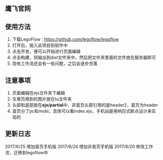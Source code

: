 ## 鹰飞官网

## 使用方法
1. 下载LegoFlow : https://github.com/legoflow/legoflow
2. 打开后，拖入此项目到软件中
3. 点击开发，便可以开始进行页面编辑
4. 点击构建，则输出到dist文件夹中，然后把文件夹里面的文件放在服务器即可
5. 现有工作流还会有一些问题，之后会逐步完善

## 注意事项
1. 页面编辑在ejs文件夹下编辑
2. 文章页用到的图片放在tu文件夹
3. 头部和底部放在**ejs/partial**中，非首页头部引用的是header2，首页为header
4. 首页分了pc和mobi，具体可以看index.ejs，手机站是用响应式断点设计来实现的

## 更新日志

2017/6/25 增加首页手机版
2017/6/24 增加非首页手机版
2017/6/20 修改工作流，迁移到legoflow中